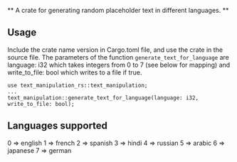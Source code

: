 ** A crate for generating random placeholder text in different languages. **

## Usage
Include the crate name version in Cargo.toml file, and use the crate in the source file. The parameters of the function `generate_text_for_language` are language: i32 which takes integers from 0 to 7 (see below for mapping) and write_to_file: bool which writes to a file if true.
```
use text_manipulation_rs::text_manipulation;
...
text_manipulation::generate_text_for_language(language: i32, write_to_file: bool);
```

## Languages supported
0 => english
1 => french
2 => spanish
3 => hindi
4 => russian
5 => arabic
6 => japanese
7 => german